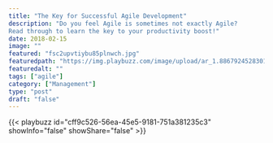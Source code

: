 ```yaml
---
title: "The Key for Successful Agile Development"
description: "Do you feel Agile is sometimes not exactly Agile?
Read through to learn the key to your productivity boost!"
date: 2018-02-15
image: ""
featured: "fsc2upvtiybu85plnwch.jpg"
featuredpath: "https://img.playbuzz.com/image/upload/ar_1.8867924528301887,c_crop/f_auto,fl_lossy,q_auto:best/c_limit,w_640/v1518711250/"
featuredalt: ""
tags: ["agile"]
category: ["Management"]
type: "post"
draft: "false"
---
```


{{< playbuzz id="cff9c526-56ea-45e5-9181-751a381235c3" showInfo="false" showShare="false" >}}